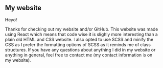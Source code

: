 ## My website

Heyo!

Thanks for checking out my website and/or GitHub. This website was made using React which means that code wise it is slighly more interesting than a plain old HTML and CSS website. I also opted to use SCSS and minify the CSS as I prefer the formatting options of SCSS as it reminds me of class structures. If you have any questions about anything I did in my website or anything in general, feel free to contact me (my contact information is on my website).
